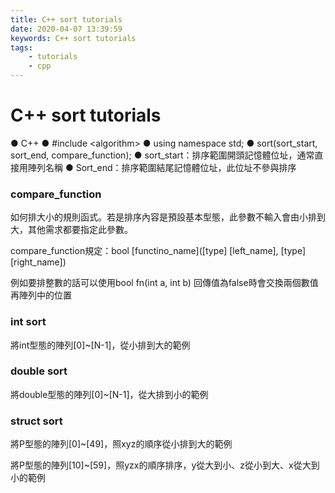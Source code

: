 ```yaml
---
title: C++ sort tutorials
date: 2020-04-07 13:39:59
keywords: C++ sort tutorials
tags:
    - tutorials
    - cpp
---
```

# C++ sort tutorials
● C++
● #include &lt;algorithm>
● using namespace std;
● sort(sort_start, sort_end, compare_function);
● sort_start：排序範圍開頭記憶體位址，通常直接用陣列名稱
● Sort_end：排序範圍結尾記憶體位址，此位址不參與排序
<!-- more -->
### compare_function
如何排大小的規則函式。若是排序內容是預設基本型態，此參數不輸入會由小排到大，其他需求都要指定此參數。

compare_function規定：bool [functino_name]([type] [left_name], [type] [right_name])

例如要排整數的話可以使用bool fn(int a, int b)
回傳值為false時會交換兩個數值再陣列中的位置

### int sort
將int型態的陣列[0]~[N-1]，從小排到大的範例
<script src="https://gist.github.com/Daviswww/4c8d1bde4175809c360af6d3d94ce31f.js"></script>

### double sort
將double型態的陣列[0]~[N-1]，從大排到小的範例
<script src="https://gist.github.com/Daviswww/f5d5d5ad8889dd901c0592c44cc85dd7.js"></script>

### struct sort
將P型態的陣列[0]~[49]，照xyz的順序從小排到大的範例
<script src="https://gist.github.com/Daviswww/7b7e077c9a039f41b133bcb5a3ae0d0e.js"></script>


將P型態的陣列[10]~[59]，照yzx的順序排序，y從大到小、z從小到大、x從大到小的範例
<script src="https://gist.github.com/Daviswww/be568787c971a111256929843cb0b5ff.js"></script>